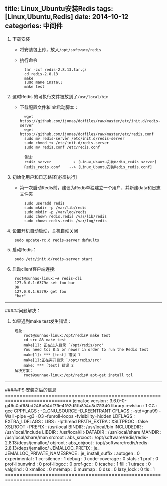 title: Linux_Ubuntu安装Redis
tags: [Linux,Ubuntu,Redis]
date: 2014-10-12
categories: 中间件
---
1. 下载安装
	- 将安装包上传，放入`/opt/software/redis`
	- 执行命令

			tar -zxf redis-2.8.13.tar.gz
			cd redis-2.8.13
			make
			sudo make install
			make test

<!-- more -->

2. 这时Redis 的可执行文件被放到了`/usr/local/bin`
	- 下载配置文件和init启动脚本：

			wget https://github.com/ijonas/dotfiles/raw/master/etc/init.d/redis-server
			wget https://github.com/ijonas/dotfiles/raw/master/etc/redis.conf
			sudo mv redis-server /etc/init.d/redis-server
			sudo chmod +x /etc/init.d/redis-server
			sudo mv redis.conf /etc/redis.conf

			备注:
			redis-server		--> [Linux_Ubuntu安装Redis_redis-server]
			Redis_redis.conf	--> [Linux_Ubuntu安装Redis_redis.conf]

3. 初始化用户和日志路径[必须执行]
	- 第一次启动Redis前，建议为Redis单独建立一个用户，并新建data和日志文件夹

			sudo useradd redis
			sudo mkdir -p /var/lib/redis
			sudo mkdir -p /var/log/redis
			sudo chown redis.redis /var/lib/redis
			sudo chown redis.redis /var/log/redis

4. 设置开机自动启动，关机自动关闭

		sudo update-rc.d redis-server defaults

5. 启动Redis：

		sudo /etc/init.d/redis-server start

6. 启动client客户端连接:

		root@sunhao-linux:~# redis-cli
		127.0.0.1:6379> set foo bar
		OK
		127.0.0.1:6379> get foo
		"bar"

---

#####问题解决：
1. 如果遇到make test发生错误：

		现象：
			root@sunhao-linux:/opt/redis# make test
			cd src && make test
			make[1]: 正在进入目录 `/opt/redis/src'
			You need tcl 8.5 or newer in order to run the Redis test
			make[1]: *** [test] 错误 1
			make[1]:正在离开目录 `/opt/redis/src'
			make: *** [test] 错误 2
		解决方案：
			root@sunhao-linux:/opt/redis# apt-get install tcl

---

#####PS:安装之后的信息
	=============================================================================
	jemalloc version   : 3.6.0-0-g46c0af68bd248b04df75e4f92d5fb804c3d75340
	library revision   : 1
	CC                 : gcc
	CPPFLAGS           :  -D_GNU_SOURCE -D_REENTRANT
	CFLAGS             : -std=gnu99 -Wall -pipe -g3 -O3 -funroll-loops  -fvisibility=hidden
	LDFLAGS            :
	EXTRA_LDFLAGS      :
	LIBS               :  -lpthread
	RPATH_EXTRA        :
	XSLTPROC           : false
	XSLROOT            :
	PREFIX             : /usr/local
	BINDIR             : /usr/local/bin
	INCLUDEDIR         : /usr/local/include
	LIBDIR             : /usr/local/lib
	DATADIR            : /usr/local/share
	MANDIR             : /usr/local/share/man
	srcroot            :
	abs_srcroot        : /opt/software/redis/redis-2.8.13/deps/jemalloc/
	objroot            :
	abs_objroot        : /opt/software/redis/redis-2.8.13/deps/jemalloc/
	JEMALLOC_PREFIX    : je_
	JEMALLOC_PRIVATE_NAMESPACE
	                   : je_
	install_suffix     :
	autogen            : 0
	experimental       : 1
	cc-silence         : 1
	debug              : 0
	code-coverage      : 0
	stats              : 1
	prof               : 0
	prof-libunwind     : 0
	prof-libgcc        : 0
	prof-gcc           : 0
	tcache             : 1
	fill               : 1
	utrace             : 0
	valgrind           : 0
	xmalloc            : 0
	mremap             : 0
	munmap             : 0
	dss                : 0
	lazy_lock          : 0
	tls                : 1
	=============================================================================
